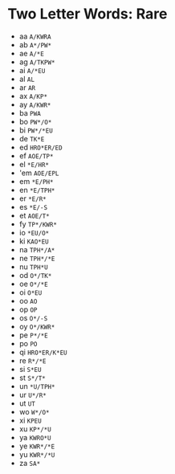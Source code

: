 # Two Letter Words: Rare

* aa `A/KWRA`
* ab `A*/PW*`
* ae `A/*E`
* ag `A/TKPW*`
* ai `A/*EU`
* al `AL`
* ar `AR`
* ax `A/KP*`
* ay `A/KWR*`
* ba `PWA`
* bo `PW*/O*`
* bi `PW*/*EU`
* de `TK*E`
* ed `HRO*ER/ED`
* ef `AOE/TP*`
* el `*E/HR*`
* 'em `AOE/EPL`
* em `*E/PH*`
* en `*E/TPH*`
* er `*E/R*`
* es `*E/-S`
* et `AOE/T*`
* fy `TP*/KWR*`
* io `*EU/O*`
* ki `KAO*EU`
* na `TPH*/A*`
* ne `TPH*/*E`
* nu `TPH*U`
* od `O*/TK*`
* oe `O*/*E`
* oi `O*EU`
* oo `AO`
* op `OP`
* os `O*/-S`
* oy `O*/KWR*`
* pe `P*/*E`
* po `PO`
* qi `HRO*ER/K*EU`
* re `R*/*E`
* si `S*EU`
* st `S*/T*`
* un `*U/TPH*`
* ur `U*/R*`
* ut `UT`
* wo `W*/O*`
* xi `KPEU`
* xu `KP*/*U`
* ya `KWRO*U`
* ye `KWR*/*E`
* yu `KWR*/*U`
* za `SA*`
